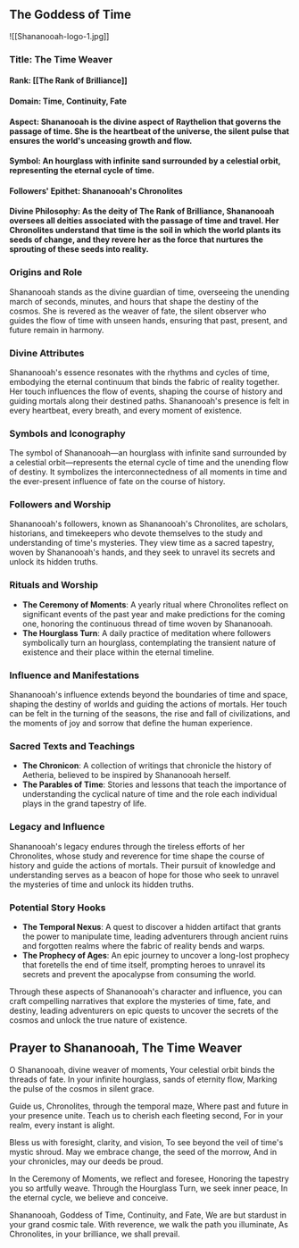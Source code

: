 ## The Goddess of Time
![[Shananooah-logo-1.jpg]]

### **Title**: The Time Weaver
#### **Rank**: [[The Rank of Brilliance]]
#### **Domain**: Time, Continuity, Fate
#### **Aspect**: Shananooah is the divine aspect of Raythelion that governs the passage of time. She is the heartbeat of the universe, the silent pulse that ensures the world's unceasing growth and flow.
#### **Symbol**: An hourglass with infinite sand surrounded by a celestial orbit, representing the eternal cycle of time.
#### **Followers' Epithet**: Shananooah's Chronolites
#### **Divine Philosophy**: As the deity of The Rank of Brilliance, Shananooah oversees all deities associated with the passage of time and travel. Her Chronolites understand that time is the soil in which the world plants its seeds of change, and they revere her as the force that nurtures the sprouting of these seeds into reality.

### Origins and Role
Shananooah stands as the divine guardian of time, overseeing the unending march of seconds, minutes, and hours that shape the destiny of the cosmos. She is revered as the weaver of fate, the silent observer who guides the flow of time with unseen hands, ensuring that past, present, and future remain in harmony.

### Divine Attributes
Shananooah's essence resonates with the rhythms and cycles of time, embodying the eternal continuum that binds the fabric of reality together. Her touch influences the flow of events, shaping the course of history and guiding mortals along their destined paths. Shananooah's presence is felt in every heartbeat, every breath, and every moment of existence.

### Symbols and Iconography
The symbol of Shananooah—an hourglass with infinite sand surrounded by a celestial orbit—represents the eternal cycle of time and the unending flow of destiny. It symbolizes the interconnectedness of all moments in time and the ever-present influence of fate on the course of history.

### Followers and Worship
Shananooah's followers, known as Shananooah's Chronolites, are scholars, historians, and timekeepers who devote themselves to the study and understanding of time's mysteries. They view time as a sacred tapestry, woven by Shananooah's hands, and they seek to unravel its secrets and unlock its hidden truths.

### Rituals and Worship
- **The Ceremony of Moments**: A yearly ritual where Chronolites reflect on significant events of the past year and make predictions for the coming one, honoring the continuous thread of time woven by Shananooah.
- **The Hourglass Turn**: A daily practice of meditation where followers symbolically turn an hourglass, contemplating the transient nature of existence and their place within the eternal timeline.

### Influence and Manifestations
Shananooah's influence extends beyond the boundaries of time and space, shaping the destiny of worlds and guiding the actions of mortals. Her touch can be felt in the turning of the seasons, the rise and fall of civilizations, and the moments of joy and sorrow that define the human experience.

### Sacred Texts and Teachings
- **The Chronicon**: A collection of writings that chronicle the history of Aetheria, believed to be inspired by Shananooah herself.
- **The Parables of Time**: Stories and lessons that teach the importance of understanding the cyclical nature of time and the role each individual plays in the grand tapestry of life.

### Legacy and Influence
Shananooah's legacy endures through the tireless efforts of her Chronolites, whose study and reverence for time shape the course of history and guide the actions of mortals. Their pursuit of knowledge and understanding serves as a beacon of hope for those who seek to unravel the mysteries of time and unlock its hidden truths.

### Potential Story Hooks
- **The Temporal Nexus**: A quest to discover a hidden artifact that grants the power to manipulate time, leading adventurers through ancient ruins and forgotten realms where the fabric of reality bends and warps.
- **The Prophecy of Ages**: An epic journey to uncover a long-lost prophecy that foretells the end of time itself, prompting heroes to unravel its secrets and prevent the apocalypse from consuming the world.

Through these aspects of Shananooah's character and influence, you can craft compelling narratives that explore the mysteries of time, fate, and destiny, leading adventurers on epic quests to uncover the secrets of the cosmos and unlock the true nature of existence.


## **Prayer to Shananooah, The Time Weaver**

O Shananooah, divine weaver of moments,
Your celestial orbit binds the threads of fate.
In your infinite hourglass, sands of eternity flow,
Marking the pulse of the cosmos in silent grace.

Guide us, Chronolites, through the temporal maze,
Where past and future in your presence unite.
Teach us to cherish each fleeting second,
For in your realm, every instant is alight.

Bless us with foresight, clarity, and vision,
To see beyond the veil of time's mystic shroud.
May we embrace change, the seed of the morrow,
And in your chronicles, may our deeds be proud.

In the Ceremony of Moments, we reflect and foresee,
Honoring the tapestry you so artfully weave.
Through the Hourglass Turn, we seek inner peace,
In the eternal cycle, we believe and conceive.

Shananooah, Goddess of Time, Continuity, and Fate,
We are but stardust in your grand cosmic tale.
With reverence, we walk the path you illuminate,
As Chronolites, in your brilliance, we shall prevail.
